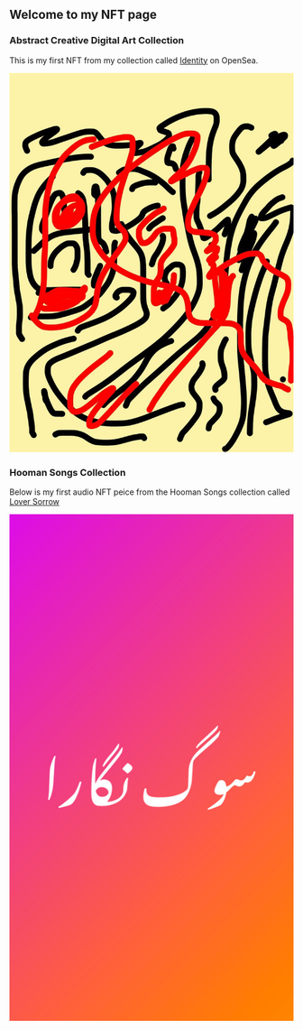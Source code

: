 ## Welcome to my NFT page

### Abstract Creative Digital Art Collection

This is my first NFT from my collection called [Identity](https://opensea.io/assets/0x495f947276749ce646f68ac8c248420045cb7b5e/3656066525500525417872901239179745872468704855560215118739963797007935471617) on OpenSea.

![identity](https://github.com/hooman96/nft/blob/main/assets/first_nft.jpg)

### Hooman Songs Collection

Below is my first audio NFT peice from the Hooman Songs collection called [Lover Sorrow](https://opensea.io/assets/0x495f947276749ce646f68ac8c248420045cb7b5e/3656066525500525417872901239179745872468704855560215118739963798107447099393)

![Soog Negara](https://github.com/hooman96/nft/blob/main/assets/soog_negara.JPG)
